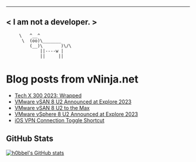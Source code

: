 
 ----------------------
< I am not a developer. >
 ----------------------
         \   ^__^ 
          \  (oo)\_______
             (__)\       )\/\
                 ||----w |
                 ||     ||
    

# Blog posts from vNinja.net
<!-- BLOG-POST-LIST:START -->
- [Tech X 300 2023: Wrapped](https://vninja.net/2023/09/23/techx-300-2023-wrapped/)
- [VMware vSAN 8 U2 Announced at Explore 2023](https://vninja.net/2023/08/22/vmware-vsan8u2/)
- [VMware vSAN 8 U2 to the Max](https://vninja.net/2023/08/22/vmware-vsan8u2-to-the-max/)
- [VMware vSphere 8 U2 Announced at Explore 2023](https://vninja.net/2023/08/22/vmware-vsphere8u2/)
- [iOS VPN Connection Toggle Shortcut](https://vninja.net/2023/07/17/ios-shortcut-toggle-vpn/)
<!-- BLOG-POST-LIST:END -->

## GitHub Stats
[![h0bbel's GitHub stats](https://github-readme-stats.vercel.app/api?username=h0bbel&count_private=true&show_icons=true&theme=dark)](https://github.com/anuraghazra/github-readme-stats)
